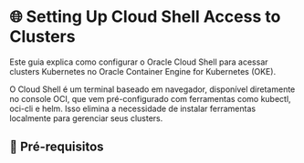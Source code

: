 # 🌐 Setting Up Cloud Shell Access to Clusters

Este guia explica como configurar o Oracle Cloud Shell para acessar clusters Kubernetes no Oracle Container Engine for Kubernetes (OKE).

O Cloud Shell é um terminal baseado em navegador, disponível diretamente no console OCI, que vem pré-configurado com ferramentas como kubectl, oci-cli e helm. Isso elimina a necessidade de instalar ferramentas localmente para gerenciar seus clusters.

## 📌 Pré-requisitos
